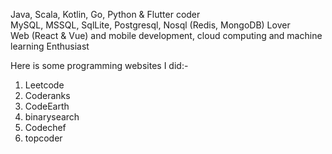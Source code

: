 <!-- 👋 Hi, I’m @ky90 -->
Java, Scala, Kotlin, Go, Python & Flutter coder </br>
MySQL, MSSQL, SqlLite, Postgresql, Nosql (Redis, MongoDB) Lover </br>
Web (React & Vue) and mobile development, cloud computing and machine learning Enthusiast </br>
<!-- - 🌱 I’m currently learning ... -->
<!-- - 💞️ I’m looking to collaborate on ... -->
<!-- -📫 How to reach me ... -->
 Here is some programming websites I did:- </br>
1. Leetcode
2. Coderanks
3. CodeEarth
4. binarysearch
5. Codechef
6. topcoder 

<!---
ky90/ky90 is a ✨ special ✨ repository because its `README.md` (this file) appears on your GitHub profile.
You can click the Preview link to take a look at your changes.
--->
